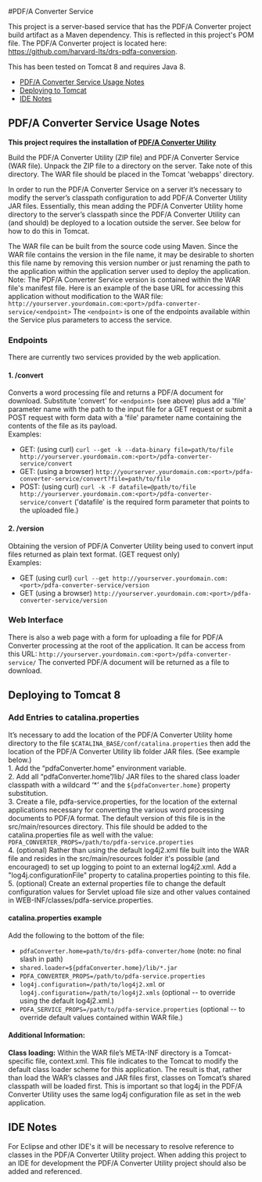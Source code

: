 #PDF/A Converter Service

This project is a server-based service that has the PDF/A Converter project build artifact as a Maven dependency. This is reflected in this project's POM file.
The PDF/A Converter project is located here: https://github.com/harvard-lts/drs-pdfa-conversion.

This has been tested on Tomcat 8 and requires Java 8.


* <a href="#servlet-usage">PDF/A Converter Service Usage Notes</a>
* <a href="#tomcat">Deploying to Tomcat</a>
* <a href="#ide-notes">IDE Notes</a>

## <a name="servlet-usage"></a>PDF/A Converter Service Usage Notes
**This project requires the installation of [PDF/A Converter Utility](https://github.com/harvard-lts/drs-pdfa-conversion)**

Build the PDF/A Converter Utility (ZIP file) and PDF/A Converter Service (WAR file). Unpack the ZIP file to a directory on the server. Take note of this directory. The WAR file should be placed in the Tomcat 'webapps' directory.

In order to run the PDF/A Converter Service on a server it’s necessary to modify the server’s classpath configuration to add PDF/A Converter Utility JAR files. Essentially, this mean adding the PDF/A Converter Utility home directory to the server’s classpath since the PDF/A Converter Utility can (and should) be deployed to a location outside the server. See below for how to do this in Tomcat.

The WAR file can be built from the source code using Maven. Since the WAR file contains the version in the file name, it may be desirable to shorten this file name by removing this version number or just renaming the path to the application within the application server used to deploy the application. Note: The PDF/A Converter Service version is contained within the WAR file's manifest file. Here is an example of the base URL for accessing this application without modification to the WAR file:
    `http://yourserver.yourdomain.com:<port>/pdfa-converter-service/<endpoint>`
The `<endpoint>` is one of the endpoints available within the Service plus parameters to access the service.

### Endpoints
There are currently two services provided by the web application.
#### 1. /convert
Converts a word processing file and returns a PDF/A document for download.
    Substitute 'convert' for `<endpoint>` (see above) plus add a 'file' parameter name with the path to the input file for a GET request or submit a POST request with form data with a 'file' parameter name containing the contents of the file as its payload.
<br>Examples: 
* GET: (using curl) `curl --get -k --data-binary file=path/to/file http://yourserver.yourdomain.com:<port>/pdfa-converter-service/convert`
* GET: (using a browser) `http://yourserver.yourdomain.com:<port>/pdfa-converter-service/convert?file=path/to/file`
* POST: (using curl) `curl -k -F datafile=@path/to/file http://yourserver.yourdomain.com:<port>/pdfa-converter-service/convert` ('datafile' is the required form parameter that points to the uploaded file.)

#### 2. /version
Obtaining the version of PDF/A Converter Utility being used to convert input files returned as plain text format. (GET request only)
<br>Examples:
* GET (using curl) `curl --get http://yourserver.yourdomain.com:<port>/pdfa-converter-service/version`
* GET (using a browser) `http://yourserver.yourdomain.com:<port>/pdfa-converter-service/version`

### Web Interface
There is also a web page with a form for uploading a file for PDF/A Converter processing at the root of the application. It can be access from this URL:
`http://yourserver.yourdomain.com:<port>/pdfa-converter-service/`
The converted PDF/A document will be returned as a file to download.

## <a name="tomcat"></a>Deploying to Tomcat 8
### Add Entries to catalina.properties
It’s necessary to add the location of the PDF/A Converter Utility home directory to the file `$CATALINA_BASE/conf/catalina.properties` then add the location of the PDF/A Converter Utility lib folder JAR files. (See example below.) 
<br>1. Add the “pdfaConverter.home” environment variable.
<br>2. Add all “pdfaConverter.home”/lib/ JAR files to the shared class loader classpath with a wildcard ‘*’ and the `${pdfaConverter.home}` property substitution.
<br>3. Create a file, pdfa-service.properties, for the location of the external applications necessary for converting the various word processing documents to PDF/A format. The default version of this file is in the src/main/resources directory. This file should be added to the catalina.properties file as well with the value: `PDFA_CONVERTER_PROPS=/path/to/pdfa-service.properties`
<br>4. (optional) Rather than using the default log4j2.xml file built into the WAR file and resides in the src/main/resources folder it's possible (and encouraged) to set up logging to 
point to an external log4j2.xml. Add a "log4j.configurationFile" property to catalina.properties pointing to this file.
<br>5. (optional) Create an external properties file to change the default configuration values for Servlet upload file size and other values contained in WEB-INF/classes/pdfa-service.properties.
#### catalina.properties example
Add the following to the bottom of the file:
- `pdfaConverter.home=path/to/drs-pdfa-converter/home` (note: no final slash in path)
- `shared.loader=${pdfaConverter.home}/lib/*.jar`
- `PDFA_CONVERTER_PROPS=/path/to/pdfa-service.properties`
- `log4j.configuration=/path/to/log4j2.xml` or `log4j.configuration=/path/to/log4j2.xmls` (optional -- to override using the default log4j2.xml.) 
- `PDFA_SERVICE_PROPS=/path/to/pdfa-service.properties` (optional -- to override default values contained within WAR file.)

#### Additional Information:
**Class loading:** Within the WAR file’s META-INF directory is a Tomcat-specific file, context.xml. This file indicates to the Tomcat to modify the default class loader scheme for this application. The result is that, rather than load the WAR’s classes and JAR files first, classes on Tomcat’s shared classpath will be loaded first. This is important so that log4j in the PDF/A Converter Utility uses the same log4j configuration file as set in the web application.

## <a name="ide-notes"></a>IDE Notes 
For Eclipse and other IDE's it will be necessary to resolve reference to classes in the PDF/A Converter Utility project. When adding this project to an IDE for development the PDF/A Converter Utility project should also be added and referenced.
